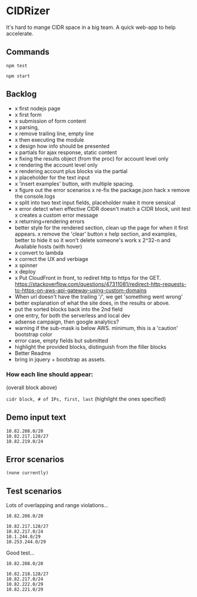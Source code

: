 # CIDRizer

It's hard to mange CIDR space in a big team.
A quick web-app to help accelerate.

## Commands

`npm test`

`npm start`

## Backlog

- x first nodejs page
- x first form
- x submission of form content
- x parsing,
- x remove trailing line, empty line
- x then executing the module
- x design how info should be presented
- x partials for ajax response, static content
- x fixing the results object (from the proc) for account level only
- x rendering the account level only
- x rendering account plus blocks via the partial
- x placeholder for the text input
- x 'insert examples' button, with multiple spacing.
- x figure out the error scenarios
    x re-fix the package.json hack
    x remove the console.logs
- x split into two text input fields, placeholder make it more sensical
- x error detect when effective CIDR doesn't match a CIDR block, unit test
    x creates a custom error message
- x returning+rendering errors
- better style for the rendered section, clean up the page for when it first appears.
    x remove the 'clear' button
    x help section, and examples, better to hide it so it won't delete someone's work
    x 2^32-n and Available hosts (with hover)
- x convert to lambda
- x correct the UX and verbiage
- x spinner
- x deploy
- x Put CloudFront in front, to rediret http to https for the GET.
  https://stackoverflow.com/questions/47311081/redirect-http-requests-to-https-on-aws-api-gateway-using-custom-domains
- When url doesn't have the trailing '/', we get 'something went wrong'
- better explanation of what the site does, in the results or above.
- put the sorted blocks back into the 2nd field
- one entry, for both the serverless and local dev
- adsense campaign, then google analytics?
- warning if the sub-mask is below AWS. minimum, this is a 'caution' bootstrap color
- error case, empty fields but submitted
- highlight the provided blocks, distinguish from the filler blocks
- Better Readme
- bring in jquery + bootstrap as assets.

### How each line should appear:

(overall block above)

`cidr block, # of IPs, first, last`
(highilght the ones specified)

## Demo input text

```
10.82.208.0/20
10.82.217.128/27
10.82.219.0/24
```

## Error scenarios

```
(none currently)
```

## Test scenarios

Lots of overlapping and range violations...

```
10.82.208.0/20

10.82.217.128/27
10.82.217.0/24
10.1.244.0/29
10.253.244.0/29
```

Good test...

```
10.82.208.0/20

10.82.218.128/27
10.82.217.0/24
10.82.222.0/29
10.82.221.0/29
```
